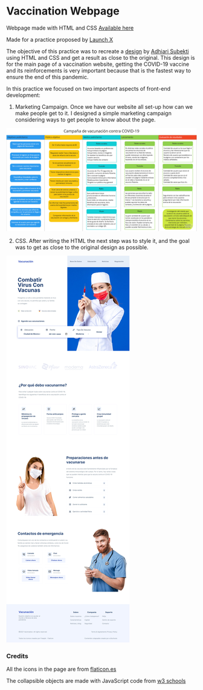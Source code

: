 # Vaccination Webpage
Webpage made with HTML and CSS
[Available here](https://ricardojcruz.github.io/vaccination-webpage/)

Made for a practice proposed by [Launch X](https://github.com/LaunchX-InnovaccionVirtual)

The objective of this practice was to recreate a [design](./landingVacunaci%C3%B3n.png) by [Adhiari Subekti](https://dribbble.com/Adhiari_is) using HTML and CSS and get a result as close to the original. This design is for the main page of a vaccination website, getting the COVID-19 vaccine and its reinforcements is very important because that is the fastest way to ensure the end of this pandemic.

In this practice we focused on two important aspects of front-end development:

  1. Marketing Campaign. Once we have our website all set-up how can we make people get to it. I designed a simple marketing campaign considering ways to get        people to know about the page.

![marketing-campaign](./docs/campaign.png)

  2. CSS. After writing the HTML the next step was to style it, and the goal was to get as close to the original design as possible.

![web-page final result](./docs/webpage.jpeg)

### Credits

All the icons in the page are from [flaticon.es](https://www.flaticon.es/)

The collapsible objects are made with JavaScript code from [w3 schools](https://www.w3schools.com/)
